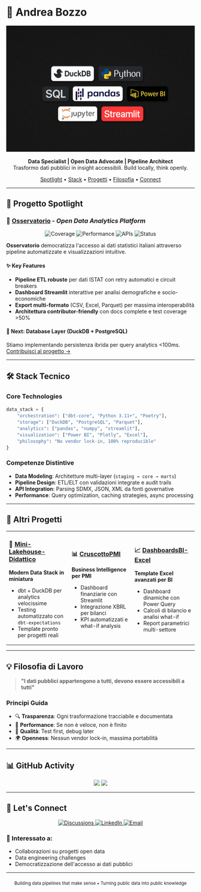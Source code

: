 # 👋 Andrea Bozzo

<p align="center">
  <img src="assets/tech_banner.png" alt="Tech stack banner" width="700"/>
</p>

<p align="center">
  <strong>Data Specialist | Open Data Advocate | Pipeline Architect</strong><br>
  Trasformo dati pubblici in insight accessibili. Build locally, think openly.
</p>

<p align="center">
  <a href="#-progetto-spotlight">Spotlight</a> •
  <a href="#-stack-tecnico">Stack</a> •
  <a href="#-progetti">Progetti</a> •
  <a href="#-filosofia">Filosofia</a> •
  <a href="#-connect">Connect</a>
</p>

---

## 🔦 Progetto Spotlight

### 🔭 [Osservatorio](https://github.com/AndreaBozzo/Osservatorio) - *Open Data Analytics Platform*

<p align="center">
  <img src="https://img.shields.io/badge/Test_Coverage-57%25-green?style=flat-square" alt="Coverage" />
  <img src="https://img.shields.io/badge/Performance-0.20s-blue?style=flat-square" alt="Performance" />
  <img src="https://img.shields.io/badge/APIs-ISTAT_Ready-orange?style=flat-square" alt="APIs" />
  <img src="https://img.shields.io/badge/Status-Active_Development-brightgreen?style=flat-square" alt="Status" />
</p>

**Osservatorio** democratizza l'accesso ai dati statistici italiani attraverso pipeline automatizzate e visualizzazioni intuitive.

#### ✨ Key Features
- **Pipeline ETL robuste** per dati ISTAT con retry automatici e circuit breakers
- **Dashboard Streamlit** interattive per analisi demografiche e socio-economiche  
- **Export multi-formato** (CSV, Excel, Parquet) per massima interoperabilità
- **Architettura contributor-friendly** con docs complete e test coverage >50%

#### 🚀 Next: Database Layer (DuckDB + PostgreSQL)
Stiamo implementando persistenza ibrida per query analytics <100ms. [Contribuisci al progetto →](https://github.com/AndreaBozzo/Osservatorio/discussions)

---

## 🛠️ Stack Tecnico

### Core Technologies
```python
data_stack = {
    "orchestration": ["dbt-core", "Python 3.11+", "Poetry"],
    "storage": ["DuckDB", "PostgreSQL", "Parquet"],
    "analytics": ["pandas", "numpy", "streamlit"],
    "visualization": ["Power BI", "Plotly", "Excel"],
    "philosophy": "No vendor lock-in, 100% reproducible"
}
```

### Competenze Distintive
- **Data Modeling**: Architetture multi-layer (`staging → core → marts`)
- **Pipeline Design**: ETL/ELT con validazioni integrate e audit trails
- **API Integration**: Parsing SDMX, JSON, XML da fonti governative
- **Performance**: Query optimization, caching strategies, async processing

---

## 📂 Altri Progetti

<table>
<tr>
<td width="33%">

### 🧊 [Mini-Lakehouse-Didattico](https://github.com/AndreaBozzo/Mini-Lakehouse-Didattico)
**Modern Data Stack in miniatura**
- dbt + DuckDB per analytics velocissime
- Testing automatizzato con `dbt-expectations`
- Template pronto per progetti reali

</td>
<td width="33%">

### 📊 [CruscottoPMI](https://github.com/AndreaBozzo/CruscottoPMI)
**Business Intelligence per PMI**
- Dashboard finanziarie con Streamlit
- Integrazione XBRL per bilanci
- KPI automatizzati e what-if analysis

</td>
<td width="33%">

### 📈 [DashboardsBI-Excel](https://github.com/AndreaBozzo/DashboardsBI-Excel)
**Template Excel avanzati per BI**
- Dashboard dinamiche con Power Query
- Calcoli di bilancio e analisi what-if
- Report parametrici multi-settore

</td>
</tr>
</table>

---

## 💡 Filosofia di Lavoro

> **"I dati pubblici appartengono a tutti, devono essere accessibili a tutti"**

### Principi Guida
- 🔍 **Trasparenza**: Ogni trasformazione tracciabile e documentata
- 🚀 **Performance**: Se non è veloce, non è finito
- 🧪 **Qualità**: Test first, debug later
- 🌍 **Openness**: Nessun vendor lock-in, massima portabilità

---

## 📊 GitHub Activity

<p align="center">
  <img height="180em" src="https://github-readme-stats.vercel.app/api?username=AndreaBozzo&show_icons=true&theme=default&include_all_commits=true&count_private=true"/>
  <img height="180em" src="https://github-readme-stats.vercel.app/api/top-langs/?username=AndreaBozzo&layout=compact&langs_count=7&theme=default"/>
</p>

---

## 🤝 Let's Connect

<p align="center">
  <a href="https://github.com/AndreaBozzo/Osservatorio/discussions">
    <img src="https://img.shields.io/badge/Discuss-Osservatorio-blue?style=for-the-badge&logo=github" alt="Discussions" />
  </a>
  <a href="https://linkedin.com/in/andrea-bozzo">
    <img src="https://img.shields.io/badge/LinkedIn-Connect-0077B5?style=for-the-badge&logo=linkedin" alt="LinkedIn" />
  </a>
  <a href="mailto:andreabozzo92@gmail.com">
    <img src="https://img.shields.io/badge/Email-Contact-red?style=for-the-badge&logo=gmail" alt="Email" />
  </a>
</p>

### 🎯 Interessato a:
- Collaborazioni su progetti open data
- Data engineering challenges
- Democratizzazione dell'accesso ai dati pubblici

---

<p align="center">
  <sub>Building data pipelines that make sense • Turning public data into public knowledge</sub>
</p>
